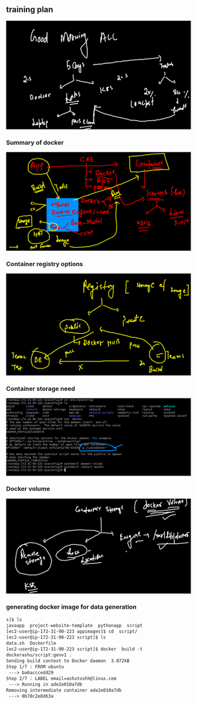 ## training plan 

<img src="plan.png">

### Summary of docker 

<img src="dockersum.png">

### Container registry options 

<img src="reg.png">

### Container storage need 

<img src="st1.png">

### Docker volume 

<img src="dockervol.png">

### generating docker image for data generation 

```
s]$ ls
javaapp  project-website-template  pythonapp  script
[ec2-user@ip-172-31-90-223 appimages]$ cd  script/
[ec2-user@ip-172-31-90-223 script]$ ls
data.sh  Dockerfile
[ec2-user@ip-172-31-90-223 script]$ docker  build -t  dockerashu/script:genv1 . 
Sending build context to Docker daemon  3.072kB
Step 1/7 : FROM ubuntu
 ---> ba6acccedd29
Step 2/7 : LABEL email=ashutoshh@linux.com
 ---> Running in ade2e010a7db
Removing intermediate container ade2e010a7db
 ---> 0b78c2e8d63a
 
 ```


